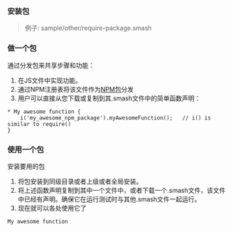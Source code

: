 ### 安装包

> 例子: sample/other/require-package.smash

### 做一个包

通过分发包来共享步骤和功能：

1. 在JS文件中实现功能。
2. 通过NPM注册表将该文件作为[NPM包](https://docs.npmjs.com/packages-and-modules/)分发
3. 用户可以直接从您下载或复制到其.smash文件中的简单函数声明：

```
* My awesome function {
    i('my_awesome_npm_package').myAwesomeFunction();   // i() is similar to require()
}
```

### 使用一个包

安装要用的包

1. 将包安装到同级目录或者上级或者全局安装。
2. 将上述函数声明复制到其中一个文件中，或者下载一个.smash文件，该文件中已经有声明。确保它在运行测试时与其他.smash文件一起运行。
3. 现在就可以各处使用它了

```
My awesome function
```




